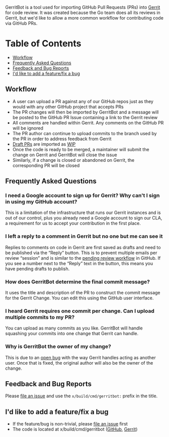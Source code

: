 GerritBot is a tool used for importing GitHub Pull Requests (PRs) into [Gerrit](https://go-review.googlesource.com) for code review. It was created because the Go team does all its reviews in Gerrit, but we'd like to allow a more common workflow for contributing code via GitHub PRs.

Table of Contents
=================

+ [Workflow](#workflow)
+ [Frequently Asked Questions](#frequently-asked-questions)
+ [Feedback and Bug Reports](#feedback-and-bug-reports)
+ [I'd like to add a feature/fix a bug](#id-like-to-add-a-featurefix-a-bug)

## Workflow

+ A user can upload a PR against any of our GitHub repos just as they would with any other GitHub project that accepts PRs
+ The PR changes will then be imported by GerritBot and a message will be posted to the GitHub PR Issue containing a link to the Gerrit review
+ All comments are handled within Gerrit. Any comments on the GitHub PR will be ignored
+ The PR author can continue to upload commits to the branch used by the PR in order to address feedback from Gerrit
+ [Draft PRs](https://docs.github.com/en/pull-requests/collaborating-with-pull-requests/proposing-changes-to-your-work-with-pull-requests/about-pull-requests#draft-pull-requests) are imported as [WIP](https://gerrit-review.googlesource.com/Documentation/intro-user.html)
+ Once the code is ready to be merged, a maintainer will submit the change on Gerrit and GerritBot will close the issue
+ Similarly, if a change is closed or abandoned on Gerrit, the corresponding PR will be closed

## Frequently Asked Questions

### I need a Google account to sign up for Gerrit? Why can't I sign in using my GitHub account?

This is a limitation of the infrastructure that runs our Gerrit instances and is out of our control, plus you already need a Google account to sign our CLA, a requirement for us to accept your contribution in the first place.

### I left a reply to a comment in Gerrit but no one but me can see it

Replies to comments on code in Gerrit are first saved as drafts and need to be published via the “Reply” button. This is to prevent multiple emails per review “session” and is similar to the [pending review workflow](https://help.github.com/articles/reviewing-proposed-changes-in-a-pull-request/) in GitHub. If you see a number next to the “Reply” text in the button, this means you have pending drafts to publish.

### How does GerritBot determine the final commit message?

It uses the title and description of the PR to construct the commit message for the Gerrit Change. You can edit this using the GitHub user interface.

### I heard Gerrit requires one commit per change. Can I upload multiple commits to my PR?

You can upload as many commits as you like. GerritBot will handle squashing your commits into one change that Gerrit can handle.

### Why is GerritBot the owner of my change?

This is due to an [open bug](https://bugs.chromium.org/p/gerrit/issues/detail?id=8296) with the way Gerrit handles acting as another user. Once that is fixed, the original author will also be the owner of the change.

## Feedback and Bug Reports

Please [file an issue](https://github.com/golang/go/issues/new?title=x%2Fbuild%2Fcmd%2Fgerritbot%3A%20%3Cfill%20this%20in%3E) and use the `x/build/cmd/gerritbot:` prefix in the title.

## I'd like to add a feature/fix a bug

+ If the feature/bug is non-trivial, please [file an issue](https://github.com/golang/go/issues/new?title=x%2Fbuild%2Fcmd%2Fgerritbot%3A%20%3Cfill%20this%20in%3E) first
+ The code is located at x/build/cmd/gerritbot
  ([GitHub](https://github.com/golang/build/tree/master/cmd/gerritbot),
  [Gerrit](https://go.googlesource.com/build/+/master/cmd/gerritbot/))